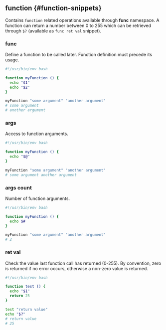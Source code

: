 ## function {#function-snippets}

Contains `function` related operations available through **func** namespace. A function can return a number between 0 to 255 which can be retrieved through `$?` (available as `func ret val` snippet).

### func

Define a function to be called later. Function definition must precede its usage.

```bash
#!/usr/bin/env bash

function myFunction () {
  echo "$1"
  echo "$2"
}

myFunction "some argument" "another argument"
# some argument
# another argument
```

### args

Access to function arguments.

```bash
#!/usr/bin/env bash

function myFunction () {
  echo "$@"
}

myFunction "some argument" "another argument"
# some argument another argument
```

### args count

Number of function arguments.

```bash
#!/usr/bin/env bash

function myFunction () {
  echo $#
}

myFunction "some argument" "another argument"
# 2
```

### ret val

Check the value last function call has returned (0-255). By convention, zero is returned if no error occurs, otherwise a non-zero value is returned.

```bash
#!/usr/bin/env bash

function test () {
  echo "$1"
  return 25
}

test "return value"
echo "$?"
# return value
# 25
```
